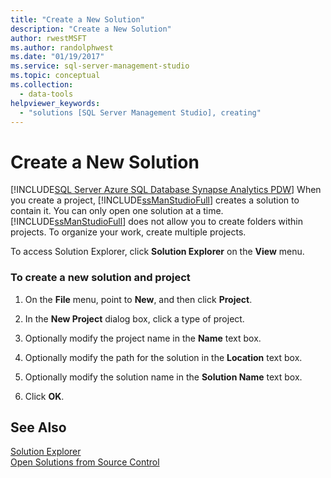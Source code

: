```yaml
---
title: "Create a New Solution"
description: "Create a New Solution"
author: rwestMSFT
ms.author: randolphwest
ms.date: "01/19/2017"
ms.service: sql-server-management-studio
ms.topic: conceptual
ms.collection:
  - data-tools
helpviewer_keywords:
  - "solutions [SQL Server Management Studio], creating"
---
```

# Create a New Solution
[!INCLUDE[SQL Server Azure SQL Database Synapse Analytics PDW](../includes/applies-to-version/sql-asdb-asdbmi-asa-pdw.md)]
When you create a project, [!INCLUDE[ssManStudioFull](../includes/ssmanstudiofull-md.md)] creates a solution to contain it. You can only open one solution at a time. [!INCLUDE[ssManStudioFull](../includes/ssmanstudiofull-md.md)] does not allow you to create folders within projects. To organize your work, create multiple projects.  
  
To access Solution Explorer, click **Solution Explorer** on the **View** menu.  
  
### To create a new solution and project  
  
1.  On the **File** menu, point to **New**, and then click **Project**.  
  
2.  In the **New Project** dialog box, click a type of project.  
  
3.  Optionally modify the project name in the **Name** text box.  
  
4.  Optionally modify the path for the solution in the **Location** text box.  
  
5.  Optionally modify the solution name in the **Solution Name** text box.  
  
6.  Click **OK**.  
  
## See Also  
[Solution Explorer](solution-explorer.md)  
[Open Solutions from Source Control](/azure-data-studio/source-control)  
